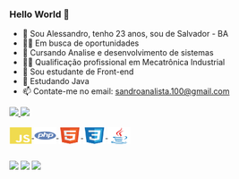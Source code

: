 ### Hello World 👋

- 👨‍ Sou Alessandro, tenho 23 anos, sou de Salvador - BA
- 👨‍💻 Em busca de oportunidades
- 📘 Cursando Analise e desenvolvimento de sistemas
- 👨‍🎓 Qualificação profissional em Mecatrônica Industrial
- 🔭 Sou estudante de Front-end
- 🌱 Estudando Java
- 📫 Contate-me no email: sandroanalista.100@gmail.com


 <div>
  <a href="https://github.com/Alecorreeia25">
  <img height="180em" src="https://github-readme-stats.vercel.app/api?username=Alecorreeia25&show_icons=true&theme=dark&include_all_commits=true&count_private=true"/>
  <img height="180em" src="https://github-readme-stats.vercel.app/api/top-langs/?username=Alecorreeia25&layout=compact&langs_count=7&theme=dark"/>
</div>
  
  <div style="display: inline_block"><br>
  <img align="center" alt="-Js" height="30" width="40" src="https://raw.githubusercontent.com/devicons/devicon/master/icons/javascript/javascript-plain.svg">
  <img align="center" alt="PHP" height="30" width="40" src="https://raw.githubusercontent.com/devicons/devicon/master/icons/php/php-plain.svg">
  <img align="center" alt="HTML" height="30" width="40" src="https://raw.githubusercontent.com/devicons/devicon/master/icons/html5/html5-original.svg">
  <img align="center" alt="CSS" height="30" width="40" src="https://raw.githubusercontent.com/devicons/devicon/master/icons/css3/css3-original.svg">
  <img align="center" alt="JAVA" height="30" width="40" src="https://raw.githubusercontent.com/devicons/devicon/master/icons/java/java-original.svg">
   
 ##
   <div>
    <a href="https://www.linkedin.com/in/alessandro-correia-a57077186" target="_blank"><img src="https://img.shields.io/badge/-LinkedIn-%230077B5?style=for-the-badge&logo=linkedin&logoColor=white" target="_blank"></a> 
  <a href = "mailto:sandroanalista.100@gmail.com"><img src="https://img.shields.io/badge/-Gmail-%23333?style=for-the-badge&logo=gmail&logoColor=white" target="_blank"></a>
  <a href="https://www.linkedin.com/in/alessandro-correia-a57077186/" target="_blank"><img src="https://img.shields.io/badge/-LinkedIn-%230077B5?style=for-the    badge&logo=linkedin&logoColor=white" target="_blank"></a>     
   </div>
 
   
</div>


